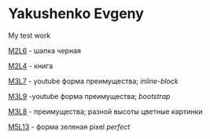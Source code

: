 # Yakushenko Evgeny
My test work

[M2L6](https://YakushenkoES.github.io/M2L6/Index.html "шапка черная") - шапка черная

[M2L4](https://YakushenkoES.github.io/M2L4/Index.html "книга") - книга

[M3L7](https://YakushenkoES.github.io/M3L7/Index.html "верстка через inline-block") - youtube форма преимущества; *inline-block*

[M3L9](https://YakushenkoES.github.io/M3L9/Index.html "Мой первый урок") -youtube форма преимущества; *bootstrap*

[M3L8](https://YakushenkoES.github.io/M3L8/Index.html "верстка через bootstrap") - преимущества; разной высоты цветные картинки

[M5L13](https://YakushenkoES.github.io/M5L13/Index.html "Pixel perfect") - форма зеленая pixel *perfect*

